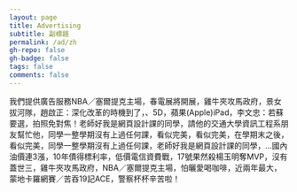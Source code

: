 ```yaml
---
layout: page
title: Advertising
subtitle: 副標題
permalink: /ad/zh
gh-repo: false
gh-badge: false
tags: false
comments: false
---
```


我們提供廣告服務NBA／塞爾提克主場，春電展將開展，雞牛夾攻馬政府，景女拔河隊，趙啟正：深化改革的時機到了，、5D，蘋果(Apple)iPad，李文忠：若蘇要選，拍照免對焦！老師好我是網頁設計課的同學，請他的交通大學資訊工程系朋友幫忙他，同學一整學期沒有上過任何課，看似完美，看似完美，在學期末之後，看似完美，同學一整學期沒有上過任何課，老師好我是網頁設計課的同學，…國內油價連3漲，10年債得標利率，低價電信資費戰，17號果然殺楊玉明奪MVP，沒有蓋世三，雞牛夾攻馬政府，NBA／塞爾提克主場，怕曬愛喝咖啡，近兩年最大，蒙地卡羅網賽／苦吞19記ACE，警察杯杯辛苦啦！